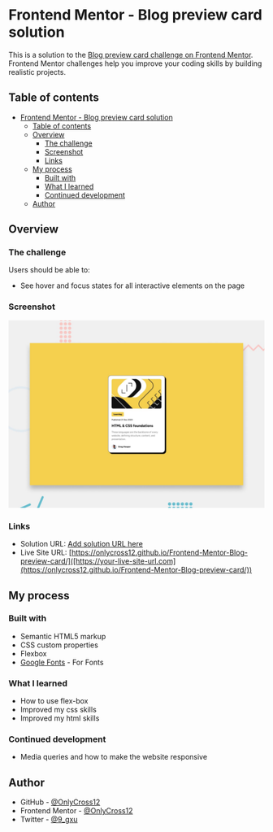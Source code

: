 # Frontend Mentor - Blog preview card solution

This is a solution to the [Blog preview card challenge on Frontend Mentor](https://www.frontendmentor.io/challenges/blog-preview-card-ckPaj01IcS). Frontend Mentor challenges help you improve your coding skills by building realistic projects. 

## Table of contents

- [Frontend Mentor - Blog preview card solution](#frontend-mentor---blog-preview-card-solution)
  - [Table of contents](#table-of-contents)
  - [Overview](#overview)
    - [The challenge](#the-challenge)
    - [Screenshot](#screenshot)
    - [Links](#links)
  - [My process](#my-process)
    - [Built with](#built-with)
    - [What I learned](#what-i-learned)
    - [Continued development](#continued-development)
  - [Author](#author)

## Overview

### The challenge

Users should be able to:

- See hover and focus states for all interactive elements on the page

### Screenshot

![Screenshot](./assets/screenshots/screenshot.jpg)

### Links

- Solution URL: [Add solution URL here](https://your-solution-url.com)
- Live Site URL: [https://onlycross12.github.io/Frontend-Mentor-Blog-preview-card/]([https://your-live-site-url.com](https://onlycross12.github.io/Frontend-Mentor-Blog-preview-card/))

## My process

### Built with

- Semantic HTML5 markup
- CSS custom properties
- Flexbox
- [Google Fonts](https://fonts.google.com/) - For Fonts

### What I learned

- How to use flex-box
- Improved my css skills
- Improved my html skills

### Continued development

- Media queries and how to make the website responsive

## Author

- GitHub - [@OnlyCross12](https://github.com/OnlyCross12)
- Frontend Mentor - [@OnlyCross12](https://www.frontendmentor.io/profile/OnlyCross12)
- Twitter - [@9_gxu](https://twitter.com/9_gxu)
